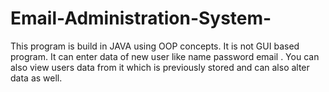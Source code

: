 # Email-Administration-System-
This program is build in JAVA using OOP concepts. It is not GUI based program. It can enter data of new user like name password email . You can also view users data from it which is previously stored and can also alter data as well. 
